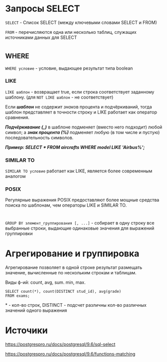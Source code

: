 # Запросы SELECT
`SELECT` - Список SELECT (между ключевыми словами SELECT и FROM)

`FROM` - перечисляются одна или несколько таблиц, служащих источниками данных для SELECT
#
## WHERE
`WHERE условие` - условие, выдающее результат типа boolean
### LIKE
`LIKE шаблон` - возвращает true, если строка соответствует заданному шаблону. (для `NOT LIKE шаблон` - не соответствует)

Если ***шаблон*** не содержит *знак*ов процента и подчёркиваний, тогда шаблон представляет в точности строку и LIKE работает как оператор сравнения.

***Подчёркивание (_)*** в шаблоне подменяет (вместо него подходит) любой символ; а ***знак процента (%)*** подменяет любую (в том числе и пустую) последовательность символов.

***Пример: SELECT * FROM aircrafts WHERE model LIKE 'Airbus%';***
### SIMILAR TO
`SIMILAR TO условие` работает как LIKE, является более современным аналогом
### POSIX
Регулярные выражения POSIX предоставляют более мощные средства поиска по шаблонам, чем операторы LIKE и SIMILAR TO.

#
`GROUP BY элемент_группирования [, ...]` - собирает в одну строку все выбранные строки, выдающие одинаковые значения для выражений группировки


# Агрегирование и группировка

Агрегирование позволяет в одной строке результат размещать значение, вычисленные по нескольким строкам и таблицам.

Виды ф-ий: count, avg, sum. min, max.

```
SELECT count(*), count(DISTINCT stud_id), avg(grade)
FROM exams;
```

\* - кол-во строк, DISTINCT - подсчет различны кол-во различных значений одного выражения


# Источики

https://postgrespro.ru/docs/postgresql/9.6/sql-select

https://postgrespro.ru/docs/postgresql/9.6/functions-matching